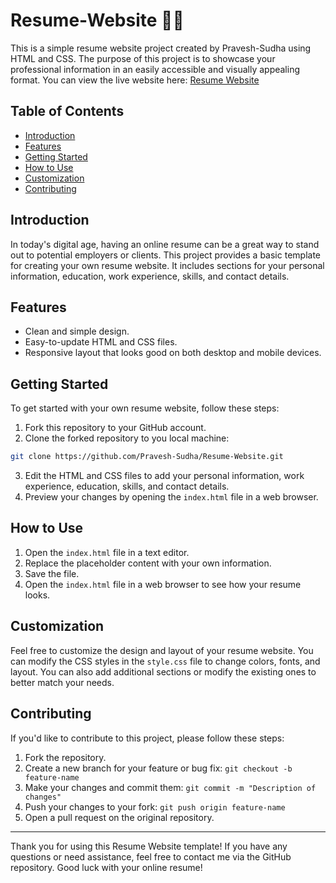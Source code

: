 # Resume-Website 🚀🚀

This is a simple resume website project created by Pravesh-Sudha using HTML and CSS. The purpose of this project is to showcase your professional information in an easily accessible and visually appealing format. You can view the live website here: <a href="https://pravesh-sudha.github.io/Resume-Website/" target="_blank" >Resume Website</a>

## Table of Contents

- [Introduction](#introduction)
- [Features](#features)
- [Getting Started](#getting-started)
- [How to Use](#how-to-use)
- [Customization](#customization)
- [Contributing](#contributing)

## Introduction

In today's digital age, having an online resume can be a great way to stand out to potential employers or clients. This project provides a basic template for creating your own resume website. It includes sections for your personal information, education, work experience, skills, and contact details.

## Features

- Clean and simple design.
- Easy-to-update HTML and CSS files.
- Responsive layout that looks good on both desktop and mobile devices.

## Getting Started

To get started with your own resume website, follow these steps:

1. Fork this repository to your GitHub account.
2. Clone the forked repository to you local machine:

```bash
git clone https://github.com/Pravesh-Sudha/Resume-Website.git
```

3. Edit the HTML and CSS files to add your personal information, work experience, education, skills, and contact details.
4. Preview your changes by opening the `index.html` file in a web browser.

## How to Use

1. Open the `index.html` file in a text editor.
2. Replace the placeholder content with your own information.
3. Save the file.
4. Open the `index.html` file in a web browser to see how your resume looks.

## Customization

Feel free to customize the design and layout of your resume website. You can modify the CSS styles in the `style.css` file to change colors, fonts, and layout. You can also add additional sections or modify the existing ones to better match your needs.

## Contributing

If you'd like to contribute to this project, please follow these steps:

1. Fork the repository.
2. Create a new branch for your feature or bug fix: `git checkout -b feature-name`
3. Make your changes and commit them: `git commit -m "Description of changes"`
4. Push your changes to your fork: `git push origin feature-name`
5. Open a pull request on the original repository.

---

Thank you for using this Resume Website template! If you have any questions or need assistance, feel free to contact me via the GitHub repository. Good luck with your online resume!
